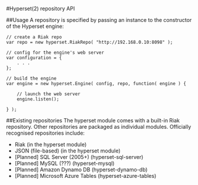#Hyperset(2) repository API

##Usage
A repository is specified by passing an instance to the constructor of the Hyperset engine:


	// create a Riak repo
	var repo = new hyperset.RiakRepo( "http://192.168.0.10:8098" );
	
	// config for the engine's web server
	var configuration = {
		. . .
	};
	
	// build the engine
	var engine = new hyperset.Engine( config, repo, function( engine ) {
		
		// launch the web server
		engine.listen();
	
	} );

##Existing repositories
The hyperset module comes with a built-in Riak repository. Other repositories are packaged as individual modules. Officially recognised repositories include:

* Riak (in the hyperset module)
* JSON (file-based) (in the hyperset module)
* [Planned] SQL Server (2005+) (hyperset-sql-server)
* [Planned] MySQL (???) (hyperset-mysql)
* [Planned] Amazon Dynamo DB (hyperset-dynamo-db)
* [Planned] Microsoft Azure Tables (hyperset-azure-tables)